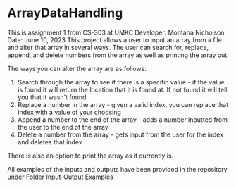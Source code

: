 # ArrayDataHandling
This is assignment 1 from CS-303 at UMKC
Developer: Montana Nicholson
Date: June 10, 2023
This project allows a user to input an array from a file and alter that array in several ways.
The user can search for, replace, append, and delete numbers from the array as well as printing the array out.

The ways you can alter the array are as follows:
1. Search through the array to see if there is a specific value - if the value is found it will return the location that it is found at. If not found it will tell you that it wasn't found
2. Replace a number in the array - given a valid index, you can replace that index with a value of your choosing
3. Append a number to the end of the array - adds a number inputted from the user to the end of the array
4. Delete a number from the array - gets input from the user for the index and deletes that index

There is also an option to print the array as it currently is.

All examples of the inputs and outputs have been provided in the repository under Folder Input-Output Examples
